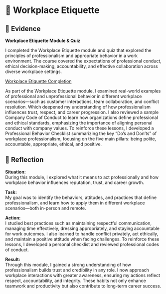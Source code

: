 # 🏢 Workplace Etiquette  
## 📄 Evidence  

**Workplace Etiquette Module & Quiz**  

I completed the Workplace Etiquette module and quiz that explored the principles of professionalism and appropriate behavior in a work environment. The course covered the expectations of professional conduct, ethical decision-making, accountability, and effective collaboration across diverse workplace settings.  

[Workplace Etiquette Completion](https://github.com/AJ219423202/DigitalPortfolio2/blob/693977f898a5fae5b87fd13d82db9e7fadd3297c/Files/WORKPLACE_ETIQUETTE.png)  

As part of the Workplace Etiquette module, I examined real-world examples of professional and unprofessional behavior in different workplace scenarios—such as customer interactions, team collaboration, and conflict resolution. Which deepened my understanding of how professionalism influences trust, respect, and career progression. I also reviewed a sample Company Code of Conduct to learn how organizations define professional and ethical standards, emphasizing the importance of aligning personal conduct with company values. To reinforce these lessons, I developed a Professional Behavior Checklist summarizing the key “Do’s and Don’ts” of workplace professionalism, focusing on the five main pillars: being polite, accountable, appropriate, ethical, and positive.

## 💬 Reflection  

**Situation:**  
During this module, I explored what it means to act professionally and how workplace behavior influences reputation, trust, and career growth.  

**Task:**  
My goal was to identify the behaviors, attitudes, and practices that define professionalism, and learn how to apply them in different workplace scenarios—both in-person and remote.  

**Action:**  
I studied best practices such as maintaining respectful communication, managing time effectively, dressing appropriately, and staying accountable for work outcomes. I also learned to handle conflict privately, act ethically, and maintain a positive attitude when facing challenges. To reinforce these lessons, I developed a personal checklist and reviewed professional codes of conduct.  

**Result:**  
Through this module, I gained a strong understanding of how professionalism builds trust and credibility in any role. I now approach workplace interactions with greater awareness, ensuring my actions reflect respect, accountability, and integrity. These habits not only enhance teamwork and productivity but also contribute to long-term career success.  
